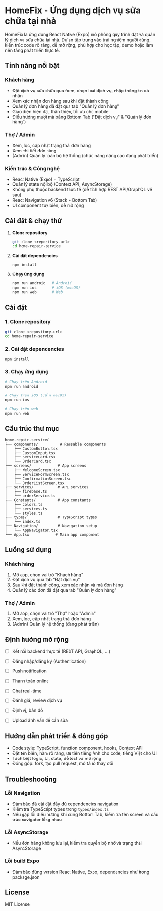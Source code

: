 
# HomeFix - Ứng dụng dịch vụ sửa chữa tại nhà

HomeFix là ứng dụng React Native (Expo) mô phỏng quy trình đặt và quản lý dịch vụ sửa chữa tại nhà. Dự án tập trung vào trải nghiệm người dùng, kiến trúc code rõ ràng, dễ mở rộng, phù hợp cho học tập, demo hoặc làm nền tảng phát triển thực tế.

## Tính năng nổi bật

### Khách hàng
- Đặt dịch vụ sửa chữa qua form, chọn loại dịch vụ, nhập thông tin cá nhân
- Xem xác nhận đơn hàng sau khi đặt thành công
- Quản lý đơn hàng đã đặt qua tab "Quản lý đơn hàng"
- Giao diện hiện đại, thân thiện, tối ưu cho mobile
- Điều hướng mượt mà bằng Bottom Tab ("Đặt dịch vụ" & "Quản lý đơn hàng")

### Thợ / Admin
- Xem, lọc, cập nhật trạng thái đơn hàng
- Xem chi tiết đơn hàng
- (Admin) Quản lý toàn bộ hệ thống (chức năng nâng cao đang phát triển)

### Kiến trúc & Công nghệ
- React Native (Expo) + TypeScript
- Quản lý state nội bộ (Context API, AsyncStorage)
- Không phụ thuộc backend thực tế (dễ tích hợp REST API/GraphQL về sau)
- React Navigation v6 (Stack + Bottom Tab)
- UI component tuỳ biến, dễ mở rộng

## Cài đặt & chạy thử

1. **Clone repository**
   ```bash
   git clone <repository-url>
   cd home-repair-service
   ```
2. **Cài đặt dependencies**
   ```bash
   npm install
   ```
3. **Chạy ứng dụng**
   ```bash
   npm run android   # Android
   npm run ios       # iOS (macOS)
   npm run web       # Web
   ```

## Cài đặt

### 1. Clone repository
```bash
git clone <repository-url>
cd home-repair-service
```

### 2. Cài đặt dependencies
```bash
npm install
```




### 3. Chạy ứng dụng

```bash
# Chạy trên Android
npm run android

# Chạy trên iOS (cần macOS)
npm run ios

# Chạy trên web
npm run web
```


## Cấu trúc thư mục

```
home-repair-service/
├── components/          # Reusable components
│   ├── CustomButton.tsx
│   ├── CustomInput.tsx
│   ├── ServiceCard.tsx
│   └── OrderCard.tsx
├── screens/            # App screens
│   ├── WelcomeScreen.tsx
│   ├── ServiceFormScreen.tsx
│   ├── ConfirmationScreen.tsx
│   └── OrderListScreen.tsx
├── services/           # API services
│   ├── firebase.ts
│   └── orderService.ts
├── Constants/          # App constants
│   ├── colors.ts
│   ├── services.ts
│   └── styles.ts
├── types/              # TypeScript types
│   └── index.ts
├── Navigation/         # Navigation setup
│   └── AppNavigator.tsx
└── App.tsx            # Main app component
```


## Luồng sử dụng

### Khách hàng
1. Mở app, chọn vai trò "Khách hàng"
2. Đặt dịch vụ qua tab "Đặt dịch vụ"
3. Sau khi đặt thành công, xem xác nhận và mã đơn hàng
4. Quản lý các đơn đã đặt qua tab "Quản lý đơn hàng"

### Thợ / Admin
1. Mở app, chọn vai trò "Thợ" hoặc "Admin"
2. Xem, lọc, cập nhật trạng thái đơn hàng
3. (Admin) Quản lý hệ thống (đang phát triển)



## Định hướng mở rộng

- [ ] Kết nối backend thực tế (REST API, GraphQL, ...)
- [ ] Đăng nhập/đăng ký (Authentication)
- [ ] Push notification
- [ ] Thanh toán online
- [ ] Chat real-time
- [ ] Đánh giá, review dịch vụ
- [ ] Định vị, bản đồ
- [ ] Upload ảnh vấn đề cần sửa


## Hướng dẫn phát triển & đóng góp

- Code style: TypeScript, function component, hooks, Context API
- Đặt tên biến, hàm rõ ràng, ưu tiên tiếng Anh cho code, tiếng Việt cho UI
- Tách biệt logic, UI, state, dễ test và mở rộng
- Đóng góp: fork, tạo pull request, mô tả rõ thay đổi

## Troubleshooting

### Lỗi Navigation
- Đảm bảo đã cài đặt đầy đủ dependencies navigation
- Kiểm tra TypeScript types trong `types/index.ts`
- Nếu gặp lỗi điều hướng khi dùng Bottom Tab, kiểm tra tên screen và cấu trúc navigator lồng nhau

### Lỗi AsyncStorage
- Nếu đơn hàng không lưu lại, kiểm tra quyền bộ nhớ và trạng thái AsyncStorage

### Lỗi build Expo
- Đảm bảo đúng version React Native, Expo, dependencies như trong package.json

## License

MIT License